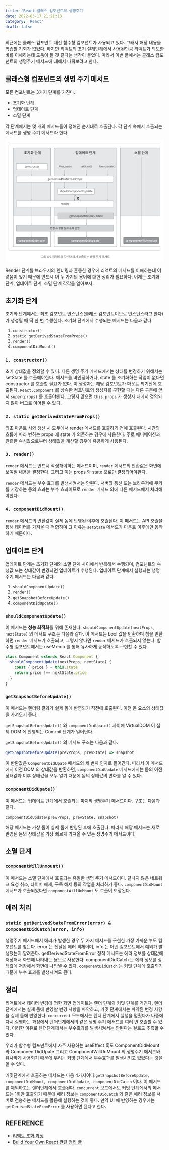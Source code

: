 ```yaml
---
title: 'React 클래스 컴포넌트의 생명주기'
date: 2022-03-17 21:21:13
category: 'React'
draft: false
---
```


최근에는 클래스 컴포넌트 대신 함수형 컴포넌트가 사용되고 있다. 그래서 해당 내용을 학습할 기회가 없었다. 하지만 리액트의 초기 설계단계에서 사용된만큼 리액트가 의도한 바를 이해하는데 도움이 될 것 같다는 생각이 들었다. 따라서 이번 글에서는 클래스 컴포넌트의 생명주기 메서드에 대해서 다뤄보려고 한다.

## 클래스형 컴포넌트의 생명 주기 메서드

모든 컴포넌트는 3가지 단계를 가진다.

- 초기화 단계
- 업데이트 단계
- 소멸 단계

각 단계에서는 몇 개의 메서드들이 정해진 순서대로 호출된다. 각 단계 속에서 호출되는 메서드를 생명 주기 메서드라 한다.

<div align="center">
  <img src="../../assets/ReactJS/ReactClass.png">
</div>

Render 단계를 브라우저의 렌더링과 혼동한 경우에 리액트의 메서드를 이해하는데 어려움이 있기 때문에 반드시 이 두 가지의 용어에 대한 정리가 필요하다. 이제는 초기화 단계, 업데이트 단계, 소멸 단계 각각을 알아보자.

## 초기화 단계

초기화 단계에서는 최초 컴포넌트 인스턴스(클래스 컴포넌트이므로 인스턴스라고 한다)가 생성될 때 딱 한 번 수행한다. 초기화 단계에서 수행되는 메서드는 다음과 같다.

1. `constructor()`
2. `static getDerivedStateFromProps()`
3. `render()`
4. `componentDidMount()`

### `1. constructor()`

초기 상태값을 정의할 수 있다. 다른 생명 주기 메서드에서는 상태를 변경하기 위해서는 setState 를 호출해야한다. 메서드를 바인딩하거나, state 를 초기화하는 작업이 없다면 constructor 를 호출할 필요가 없다. 이 생성자는 해당 컴포넌트가 마운트 되기전에 호출된다. `React.Component` 를 상속한 컴포넌트의 생성자를 구현할 때는 다른 구문에 앞서 `super(props)` 를 호출야한다. 그렇지 않으면 `this.props` 가 생성자 내에서 정의되지 않아 버그로 이어질 수 있다.

### `2. static getDerivedStateFromProps()`

최초 마운트 시와 갱신 시 모두에서 render 메서드를 호출하기 전에 호출된다. 시간의 흐름에 따라 변하는 props 에 state 가 의존하는 경우에 사용한다. 주로 애니메이션과 관련한 속성값으로부터 상태값을 계산할 경우에 유용하게 사용된다.

### `3. render()`

`render` 메서드는 반드시 작성해야하는 메서드이며, `render` 메서드의 반환값은 화면에 보여질 내용을 결정한다. 그리고 이는 props 와 state 으로만 결정되어야한다.

`render` 메서드는 부수 효과를 발생시켜서는 안된다. 서버와 통신 또는 브라우저에 쿠키를 저장하는 등의 효과는 부수 효과이므로 `render` 메서드 외에 다른 메서드에서 처리해야한다.

### `4. componentDidMount()`

`render` 메서드의 반환값이 실제 돔에 반영된 이후에 호출된다. 이 메서드는 API 호출을 통해 데이터를 가져올 때 적합하며 그 이유는 `setState` 메서드가 마운트 이후에만 동작하기 때문이다.

## 업데이트 단계

업데이트 단계는 초기화 단계와 소멸 단계 사이에서 반복해서 수행되며, 컴포넌트의 속성값 또는 상태값이 변경되면 업데이트가 수행된다. 업데이트 단계에서 실행되는 생명 주기 메서드는 다음과 같다.

1. `shouldComponentUpdate()`
2. `render()`
3. `getSnapshotBeforeUpdate()`
4. `componentDidUpdate()`

### `shouldComponentUpdate()`

이 메서드는 **성능 최적화**를 위해 존재한다. `shouldComponentUpdate(nextProps, nextState)` 의 메서드 구조는 다음과 같다. 이 메서드는 bool 값을 반환하며 참을 반환하면 `render` 메서드가 호출되고, 그렇지 않다면 `render` 메서드가 호출되지 않는다. 함수형 컴포넌트에서는 useMemo 를 통해 유사하게 동작하도록 구현할 수 있다.

```jsx
class Component extends React.Component {
  shouldComponentUpdate(nextProps, nextState) {
    const { price } = this.state
    return price !== nextState.price
  }
}
```

### `getSnapshotBeforeUpdate()`

이 메서드는 렌더링 결과가 실제 돔에 반영되기 직전에 호출된다. 이전 돔 요소의 상태값을 가져오기 좋다.

`getSnapshotBeforeUpdate()` 와 `componentDidUpate()` 사이에 VirtualDOM 이 실제 DOM 에 반영되는 Commit 단계가 일어난다.

`getSnapshotBeforeUpdate()` 의 메서드 구조는 다음과 같다.

```jsx
getSnapshotBeforeUpdate(prevProps, prevState) => snapshot
```

이 반환값은 `ComponentDidUpate` 메서드의 세 번째 인자로 들어간다. 따라서 이 메서드에서 이전 DOM 의 상태값을 반환하면, `componentDidUpdate` 메서드에서는 돔의 이전 상태값과 이후 상태값을 모두 알기 때문에 돔의 상태값의 변화를 알 수 있다.

### `componentDidUpate()`

이 메서드는 업데이트 단계에서 호출되는 마지막 생명주기 메서드이다. 구조는 다음과 같다.

`componentDidUpdate(prevProps, prevState, snapshot)`

해당 메서드는 가상 돔이 실제 돔에 반영된 후에 호출된다. 따라서 해당 메서드는 새로 반영된 돔의 상태값을 가장 빠르게 가져올 수 있는 생명주기 메서드이다.

## 소멸 단계

### `componentWillUnmount()`

이 메서드는 소멸 단계에서 호출되는 유일한 생명 주기 메서드이다. 끝나지 않은 네트워크 요청 취소, 타이머 해제, 구독 해제 등의 작업을 처리하기 좋다. `componentDidMount` 메서드가 호출되었다면 `componentWillUnMount` 도 호출이 보장된다.

## 에러 처리

### `static getDerivedStateFromError(error) & componentDidCatch(error, info)`

생명주기 메서드에서 에러가 발생한 경우 두 가지 메서드를 구현한 가장 가까운 부모 컴포넌트를 찾는다. error 는 전달된 에러 객체이며, info 는 어떤 컴포넌트에서 예외가 발생했는지 알려준다. getDerivedStateFromError 정적 메서드는 에러 정보를 상태값에 저장해서 화면에 나타내는 용도로 사용한다. componentDidCatch 는 에러 정보를 상태값에 저장해서 화면에 나타낼 수 있다. `componentDidCatch` 는 커밋 단계에 호출되기 때문에 부수 효과를 발생시켜도 된다.

## 정리

리액트에서 데이터 변경에 의한 화면 업데이트는 렌더 단계와 커밋 단계를 거친다. 렌더 단계에서는 실제 돔에 반영할 변경 사항을 파악하고, 커밋 단계에서는 파악된 변경 사항을 실제 돔에 반영한다. `concurrent` 모드에서는 렌더 단계에서 실행을 멈췄다가 나중에 다시 실행하는 과정에서 렌더단계에서의 같은 생명 주기 메서드를 여러 번 호출할 수 있다. 이러한 이유로 렌더단계에서는 부수효과를 발생시켜서는 안된다는 걸로도 추측할 수 있다.

우리가 함수형 컴포넌트에서 자주 사용하는 useEffect 훅도 ComponentDidMount 와 ComponentDidUpate 그리고 ComponentWillUnMount 의 생명주기 메서드와 유사하게 사용되기 때문에 우리는 커밋 단계에서 부수효과를 발생시키고 있었다는 것을 알 수 있다.

커밋단계에서 호출하는 메서드는 다음 4가지이다.`getSnapshotBeforeUpdate, componentDidMount, componentDidUpdate, componentDidCatch` 이다. 이 메서드를 제외하고는 렌더단계에서 호출된다. `concurrent` 모드에서도 커밋 단계에서의 메서드는 1회만 호출되기 때문에 에러 정보는 `componentDidCatch` 와 같은 에러 정보를 서버로 전송하는 메서드를 활용해 실행하는 것이 좋다. 만약 UI 에 반영하는 경우에는 `getDerivedStateFromError` 를 사용하면 된다고 한다.

## REFERENCE

- [리액트 조화 과정](https://velog.io/@dev-mish-mash/%EB%A6%AC%EC%95%A1%ED%8A%B8%EC%9D%98-%EC%A1%B0%ED%99%94Reconciliation-%EA%B3%BC%EC%A0%95-%EC%A0%95%EB%A6%AC)
- [Build Your Own React 관련 정리 글](https://blog.eunsukim.me/blog/2021-08-24---Build-your-own-React-Concurrency)
